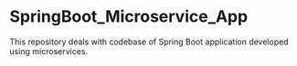 # SpringBoot_Microservice_App
This repository deals with codebase of Spring Boot application developed using microservices.
